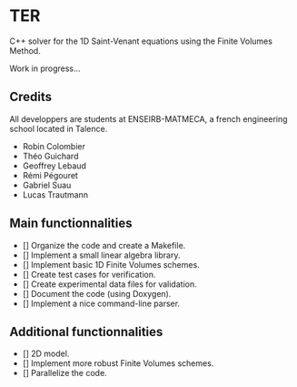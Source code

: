 # TER

C++ solver for the 1D Saint-Venant equations using the Finite Volumes Method.

Work in progress...

## Credits

All developpers are students at ENSEIRB-MATMECA, a french engineering school located in Talence.

* Robin Colombier
* Théo Guichard
* Geoffrey Lebaud
* Rémi Pégouret
* Gabriel Suau
* Lucas Trautmann

## Main functionnalities
- [] Organize the code and create a Makefile.
- [] Implement a small linear algebra library.
- [] Implement basic 1D Finite Volumes schemes.
- [] Create test cases for verification.
- [] Create experimental data files for validation.
- [] Document the code (using Doxygen).
- [] Implement a nice command-line parser.

## Additional functionnalities
- [] 2D model.
- [] Implement more robust Finite Volumes schemes.
- [] Parallelize the code.
